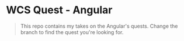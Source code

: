 # WCS Quest - Angular

> This repo contains my takes on the Angular's quests. Change the branch to find the quest you're looking for.

